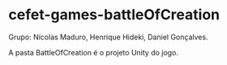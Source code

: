 # cefet-games-battleOfCreation

Grupo: Nícolas Maduro, Henrique Hideki, Daniel Gonçalves.

A pasta BattleOfCreation é o projeto Unity do jogo.

 
